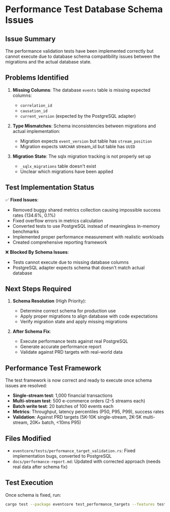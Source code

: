 # Performance Test Database Schema Issues

## Issue Summary

The performance validation tests have been implemented correctly but cannot execute due to database schema compatibility issues between the migrations and the actual database state.

## Problems Identified

1. **Missing Columns**: The database `events` table is missing expected columns:
   - `correlation_id`
   - `causation_id`
   - `current_version` (expected by the PostgreSQL adapter)

2. **Type Mismatches**: Schema inconsistencies between migrations and actual implementation:
   - Migration expects `event_version` but table has `stream_position`
   - Migration expects `VARCHAR` stream_id but table has `UUID`

3. **Migration State**: The sqlx migration tracking is not properly set up
   - `_sqlx_migrations` table doesn't exist
   - Unclear which migrations have been applied

## Test Implementation Status

✅ **Fixed Issues**:

- Removed buggy shared metrics collection causing impossible success rates (134.6%, 0.1%)
- Fixed overflow errors in metrics calculation
- Converted tests to use PostgreSQL instead of meaningless in-memory benchmarks
- Implemented proper performance measurement with realistic workloads
- Created comprehensive reporting framework

❌ **Blocked By Schema Issues**:

- Tests cannot execute due to missing database columns
- PostgreSQL adapter expects schema that doesn't match actual database

## Next Steps Required

1. **Schema Resolution** (High Priority):
   - Determine correct schema for production use
   - Apply proper migrations to align database with code expectations
   - Verify migration state and apply missing migrations

2. **After Schema Fix**:
   - Execute performance tests against real PostgreSQL
   - Generate accurate performance report
   - Validate against PRD targets with real-world data

## Performance Test Framework

The test framework is now correct and ready to execute once schema issues are resolved:

- **Single-stream test**: 1,000 financial transactions
- **Multi-stream test**: 500 e-commerce orders (2-5 streams each)
- **Batch write test**: 20 batches of 100 events each
- **Metrics**: Throughput, latency percentiles (P50, P95, P99), success rates
- **Validation**: Against PRD targets (5K-10K single-stream, 2K-5K multi-stream, 20K+ batch, <10ms P95)

## Files Modified

- `eventcore/tests/performance_target_validation.rs`: Fixed implementation bugs, converted to PostgreSQL
- `docs/performance-report.md`: Updated with corrected approach (needs real data after schema fix)

## Test Execution

Once schema is fixed, run:

```bash
cargo test --package eventcore test_performance_targets --features testing -- --ignored --nocapture
```
